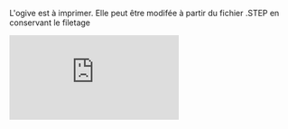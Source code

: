 L'ogive est à imprimer. Elle peut être modifée à partir du fichier .STEP en conservant le filetage

![alt tag](https://github.com/berryrocket/minif-origin/blob/main/0.%20Ogive/Ogive.stl)
